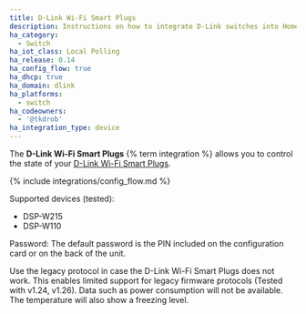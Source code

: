 ```yaml
---
title: D-Link Wi-Fi Smart Plugs
description: Instructions on how to integrate D-Link switches into Home Assistant.
ha_category:
  - Switch
ha_iot_class: Local Polling
ha_release: 0.14
ha_config_flow: true
ha_dhcp: true
ha_domain: dlink
ha_platforms:
  - switch
ha_codeowners:
  - '@tkdrob'
ha_integration_type: device
---
```


The **D-Link Wi-Fi Smart Plugs** {% term integration %} allows you to control the state of your [D-Link Wi-Fi Smart Plugs](https://us.dlink.com/en/consumer/smart-home).

{% include integrations/config_flow.md %}

Supported devices (tested):

- DSP-W215
- DSP-W110

Password: The default password is the PIN included on the configuration card or on the back of the unit.

Use the legacy protocol in case the D-Link Wi-Fi Smart Plugs does not work. This enables limited support for legacy firmware protocols (Tested with v1.24, v1.26). Data such as power consumption will not be available. The temperature will also show a freezing level.

